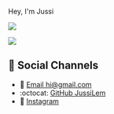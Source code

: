 Hey, I'm Jussi

![](https://github-readme-stats.vercel.app/api?username=JussiLem&show_icons=true&theme=nightowl)

![](https://github-readme-stats.vercel.app/api/top-langs/?username=JussiLem&layout=compact&theme=nightowl&hide=html,css,php&langs_count=6)

## 👥 Social Channels
- 📧 [Email hi@gmail.com](mailto:jussi.lem@gmail.com.com)
- :octocat: [GitHub JussiLem](https://github.com/JussiLem)
- 📸 [Instagram](https://instagram.com/menninkaenen)
